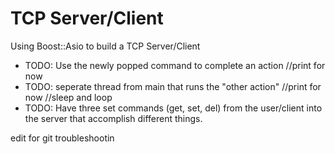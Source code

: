 # TCP Server/Client
Using Boost::Asio to build a TCP Server/Client

- TODO: Use the newly popped command to complete an action //print for now
- TODO: seperate thread from main that runs the "other action" //print for now //sleep and loop
- TODO: Have three set commands (get, set, del) from the user/client into the server that accomplish different things.

edit for git troubleshootin